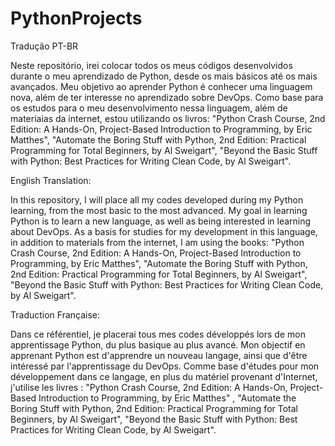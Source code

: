 # PythonProjects
Tradução PT-BR

Neste repositório, irei colocar todos os meus códigos desenvolvidos durante o meu aprendizado de Python, desde os mais básicos até os mais avançados.
Meu objetivo ao aprender Python é conhecer uma linguagem nova, além de ter interesse no aprendizado sobre DevOps. Como base para os estudos para o meu desenvolvimento nessa linguagem, além de materiaias da internet, estou utilizando os livros: "Python Crash Course, 2nd Edition: A Hands-On, Project-Based Introduction to Programming, by Eric Matthes", "Automate the Boring Stuff with Python, 2nd Edition: Practical Programming for Total Beginners, by Al Sweigart", "Beyond the Basic Stuff with Python: Best Practices for Writing Clean Code, by Al Sweigart". 

English Translation: 

In this repository, I will place all my codes developed during my Python learning, from the most basic to the most advanced.
My goal in learning Python is to learn a new language, as well as being interested in learning about DevOps. As a basis for studies for my development in this language, in addition to materials from the internet, I am using the books: "Python Crash Course, 2nd Edition: A Hands-On, Project-Based Introduction to Programming, by Eric Matthes", "Automate the Boring Stuff with Python, 2nd Edition: Practical Programming for Total Beginners, by Al Sweigart", "Beyond the Basic Stuff with Python: Best Practices for Writing Clean Code, by Al Sweigart".

Traduction Française:

Dans ce référentiel, je placerai tous mes codes développés lors de mon apprentissage Python, du plus basique au plus avancé.
Mon objectif en apprenant Python est d'apprendre un nouveau langage, ainsi que d'être intéressé par l'apprentissage du DevOps. Comme base d'études pour mon développement dans ce langage, en plus du matériel provenant d'Internet, j'utilise les livres : "Python Crash Course, 2nd Edition: A Hands-On, Project-Based Introduction to Programming, by Eric Matthes" , "Automate the Boring Stuff with Python, 2nd Edition: Practical Programming for Total Beginners, by Al Sweigart", "Beyond the Basic Stuff with Python: Best Practices for Writing Clean Code, by Al Sweigart".
